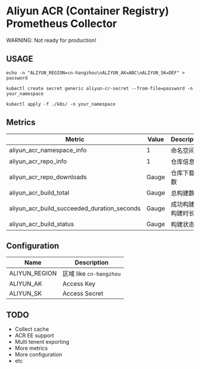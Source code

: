 Aliyun ACR (Container Registry) Prometheus Collector
====================================================

WARNING: Not ready for production!

USAGE
-----
```
echo -n "ALIYUN_REGION=cn-hangzhou\nALIYUN_AK=ABC\nALIYUN_SK=DEF" > password

kubectl create secret generic aliyun-cr-secret --from-file=password -n your_namespace

kubectl apply -f ./k8s/ -n your_namespace
```

Metrics
-------

| Metric                                      | Value         | Description        |
| -------------                               | ------------- | -------            |
| aliyun_acr_namespace_info                   | 1             | 命名空间           |
| aliyun_acr_repo_info                        | 1             | 仓库信息           |
| aliyun_acr_repo_downloads                   | Gauge         | 仓库下载次数       |
| aliyun_acr_build_total                      | Gauge         | 总构建数量         |
| aliyun_acr_build_succeeded_duration_seconds | Gauge         | 成功构建的构建时长 |
| aliyun_acr_build_status                     | Gauge         | 构建状态           |

Configuration
-------------

| Name          | Description             |
| ------------- | -------------           |
| ALIYUN_REGION | 区域 like `cn-hangzhou` |
| ALIYUN_AK     | Access Key              |
| ALIYUN_SK     | Access Secret           |

TODO
----
+ Collect cache
+ ACR EE support
+ Multi tenent exporting
+ More metrics
+ More configuration
+ etc
